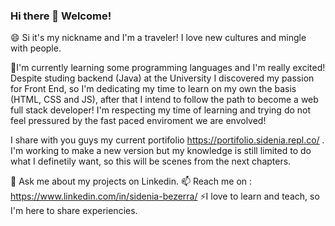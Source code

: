 ### Hi there 👋 Welcome!

😄 Si it's my nickname and I'm a traveler! I love new cultures and mingle with people.

🌱I'm currently learning some programming languages and I'm really excited! Despite studing backend (Java) at the University I discovered my passion for Front End, so I'm dedicating my time to learn on my own the basis (HTML, CSS and JS), after that I intend to follow the path to become a web full stack developer! I'm respecting my time of learning and trying do not feel pressured by the fast paced enviroment we are envolved! 

I share with you guys my current portifolio https://portifolio.sidenia.repl.co/ . I'm working to make a new version but my knowledge is still limited to do what I definetily want, so this will be scenes from the next chapters. 

💬 Ask me about my projects on Linkedin.
📫 Reach me on : https://www.linkedin.com/in/sidenia-bezerra/
⚡I love to learn and teach, so I'm here to share experiencies.


<!--
**sidenia/sidenia** is a ✨ _special_ ✨ repository because its `README.md` (this file) appears on your GitHub profile.

Here are some ideas to get you started:

- 🔭 I’m currently working on ...
- 🌱 I’m currently learning ...
- 👯 I’m looking to collaborate on ...
- 🤔 I’m looking for help with ...
- 💬 Ask me about ...
- 📫 How to reach me: ...
- 😄 Pronouns: ...
- ⚡ Fun fact: ...
-->
